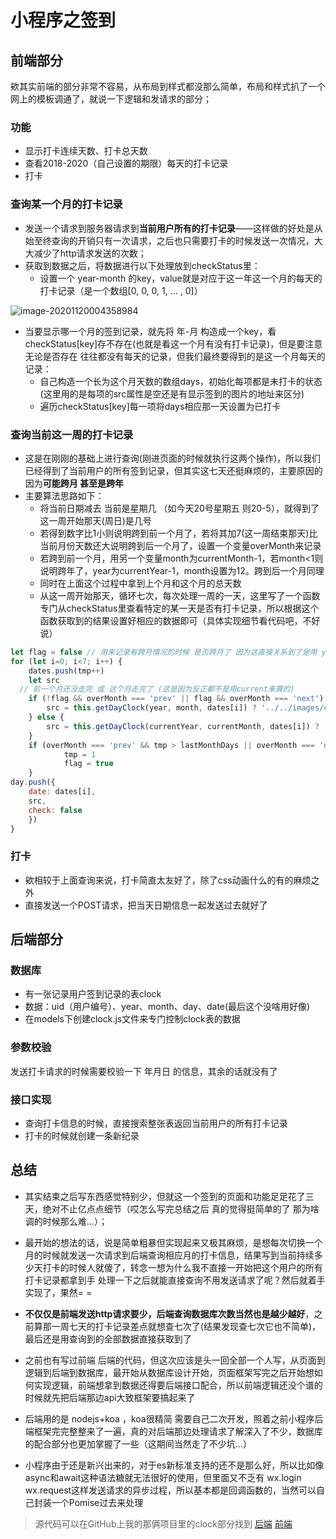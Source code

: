 # 小程序之签到

## 前端部分

欸其实前端的部分非常不容易，从布局到样式都没那么简单，布局和样式扒了一个网上的模板调通了，就说一下逻辑和发请求的部分；

### 功能

+ 显示打卡连续天数、打卡总天数
+ 查看2018-2020（自己设置的期限）每天的打卡记录
+ 打卡

### 查询某一个月的打卡记录

+ 发送一个请求到服务器请求到**当前用户所有的打卡记录**——这样做的好处是从始至终查询的开销只有一次请求，之后也只需要打卡的时候发送一次情况，大大减少了http请求发送的次数；
+ 获取到数据之后，将数据进行以下处理放到checkStatus里：
  + 设置一个 year-month 的key，value就是对应于这一年这一个月的每天的打卡记录（是一个数组[0, 0, 0, 1, ... , 0]）

![image-20201120004358984](C:\Users\ARASHI\AppData\Roaming\Typora\typora-user-images\image-20201120004358984.png)

+ 当要显示哪一个月的签到记录，就先将 年-月 构造成一个key，看checkStatus[key]存不存在(也就是看这一个月有没有打卡记录)，但是要注意 无论是否存在 往往都没有每天的记录，但我们最终要得到的是这一个月每天的记录：
  + 自己构造一个长为这个月天数的数组days，初始化每项都是未打卡的状态(这里用的是每项的src属性是空还是有显示签到的图片的地址来区分)
  + 遍历checkStatus[key]每一项将days相应那一天设置为已打卡

### 查询当前这一周的打卡记录

+ 这是在刚刚的基础上进行查询(刚进页面的时候就执行这两个操作)，所以我们已经得到了当前用户的所有签到记录，但其实这七天还挺麻烦的，主要原因的因为**可能跨月 甚至是跨年**
+ 主要算法思路如下：
  + 将当前日期减去 当前是星期几 （如今天20号星期五 则20-5），就得到了这一周开始那天(周日)是几号
  + 若得到数字比1小则说明跨到前一个月了，若将其加7(这一周结束那天)比当前月份天数还大说明跨到后一个月了，设置一个变量overMonth来记录
  + 若跨到前一个月，用另一个变量month为currentMonth-1，若month<1则说明跨年了，year为currentYear-1，month设置为12。跨到后一个月同理
  + 同时在上面这个过程中拿到上个月和这个月的总天数
  + 从这一周开始那天，循环七次，每次处理一周的一天，这里写了一个函数专门从checkStatus里查看特定的某一天是否有打卡记录，所以根据这个函数获取到的结果设置好相应的数据即可（具体实现细节看代码吧，不好说）

```javascript
let flag = false // 用来记录有跨月情况的时候 是否跨月了 因为这直接关系到了是用 year month还是currentYear currentMonth来算这一天的打卡记录
for (let i=0; i<7; i++) {
	dates.push(tmp++)
	let src
  // 前一个月还没走完 或 这个月走完了 (这是因为反正都不是用current来算的)
	if (!flag && overMonth === 'prev' || flag && overMonth === 'next') {
		src = this.getDayClock(year, month, dates[i]) ? '../../images/clock/daka.png' : ''
	} else {
		src = this.getDayClock(currentYear, currentMonth, dates[i]) ? '../../images/clock/daka.png' : ''
	}
	if (overMonth === 'prev' && tmp > lastMonthDays || overMonth === 'next' && tmp > thisMonthDays) {
			tmp = 1
			flag = true
	}
day.push({
    date: dates[i],
    src,
    check: false
	})
}
```

### 打卡

+ 欸相较于上面查询来说，打卡简直太友好了，除了css动画什么的有的麻烦之外
+ 直接发送一个POST请求，把当天日期信息一起发送过去就好了

## 后端部分

### 数据库

+ 有一张记录用户签到记录的表clock
+ 数据：uid（用户编号）、year、month、day、date(最后这个没啥用好像)
+ 在models下创建clock.js文件来专门控制clock表的数据

### 参数校验

发送打卡请求的时候需要校验一下 年月日 的信息，其余的话就没有了

### 接口实现

+ 查询打卡信息的时候，直接搜索整张表返回当前用户的所有打卡记录
+ 打卡的时候就创建一条新纪录

## 总结

+ 其实结束之后写东西感觉特别少，但就这一个签到的页面和功能足足花了三天，绝对不止亿点点细节（哎怎么写完总结之后 真的觉得挺简单的了 那为啥调的时候那么难...）；
+ 最开始的想法的话，说是简单粗暴但实现起来又极其麻烦，是想每次切换一个月的时候就发送一次请求到后端查询相应月的打卡信息，结果写到当前持续多少天打卡的时候人就傻了，转念一想为什么我不直接一开始把这个用户的所有打卡记录都拿到手 处理一下之后就能直接查询不用发送请求了呢？然后就着手实现了，果然= =
+ **不仅仅是前端发送http请求要少，后端查询数据库次数当然也是越少越好**，之前算那一周七天的打卡记录差点就想查七次了(结果发现查七次它也不简单)，最后还是用查询到的全部数据直接获取到了
+ 之前也有写过前端 后端的代码，但这次应该是头一回全部一个人写，从页面到逻辑到后端到数据库，最开始从数据库设计开始，页面框架写完之后开始想如何实现逻辑，前端想拿到数据还得要后端接口配合，所以前端逻辑还没个谱的时候就先把后端那边api大致框架要搞起来了
+ 后端用的是 nodejs+koa ，koa很精简 需要自己二次开发，照着之前小程序后端框架完完整整来了一遍，真的对后端那边处理请求了解深入了不少，数据库的配合部分也更加掌握了一些（这期间当然走了不少坑...）

+ 小程序由于还是新兴出来的，对于es新标准支持的还不是那么好，所以比如像 async和await这种语法糖就无法很好的使用，但里面又不乏有 wx.login wx.request这样发送请求的异步过程，所以基本都是回调函数的，当然可以自己封装一个Pomise过去来处理

> 源代码可以在GitHub上我的那俩项目里的clock部分找到  [后端](https://github.com/TRY0929/mini-program-backend)  [前端](https://github.com/TRY0929/Mini-program)